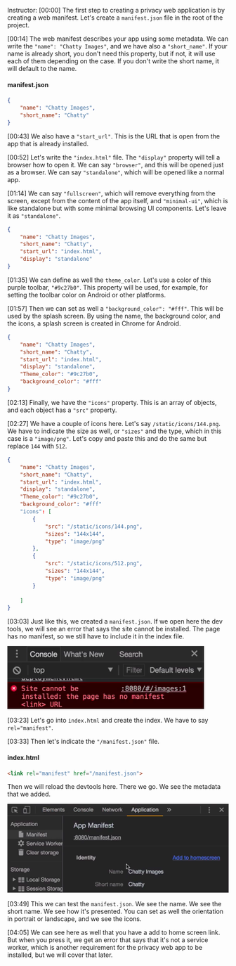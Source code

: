 Instructor: [00:00] The first step to creating a privacy web application is by creating a web manifest. Let's create a `manifest.json` file in the root of the project.

[00:14] The web manifest describes your app using some metadata. We can write the `"name": "Chatty Images"`, and we have also a `"short_name"`. If your name is already short, you don't need this property, but if not, it will use each of them depending on the case. If you don't write the short name, it will default to the name.

#### manifest.json
```json
{
    "name": "Chatty Images", 
    "short_name": "Chatty"
}
```

[00:43] We also have a `"start_url"`. This is the URL that is open from the app that is already installed.

[00:52] Let's write the `"index.html"` file. The `"display"` property will tell a browser how to open it. We can say `"browser"`, and this will be opened just as a browser. We can say `"standalone"`, which will be opened like a normal app.

[01:14] We can say `"fullscreen"`, which will remove everything from the screen, except from the content of the app itself, and `"minimal-ui"`, which is like standalone but with some minimal browsing UI components. Let's leave it as `"standalone"`.

```json
{
    "name": "Chatty Images", 
    "short_name": "Chatty",
    "start_url": "index.html",
    "display": "standalone"
}
```

[01:35] We can define as well the `theme_color`. Let's use a color of this purple toolbar, `"#9c27b0"`. This property will be used, for example, for setting the toolbar color on Android or other platforms.

[01:57] Then we can set as well a `"background_color": "#fff"`. This will be used by the splash screen. By using the name, the background color, and the icons, a splash screen is created in Chrome for Android.

```json
{
    "name": "Chatty Images", 
    "short_name": "Chatty",
    "start_url": "index.html",
    "display": "standalone",
    "Theme_color": "#9c27b0",
    "background_color": "#fff"
}
```

[02:13] Finally, we have the `"icons"` property. This is an array of objects, and each object has a `"src"` property.

[02:27] We have a couple of icons here. Let's say `/static/icons/144.png`. We have to indicate the size as well, or `"sizes"` and the type, which in this case is a `"image/png"`. Let's copy and paste this and do the same but replace `144` with `512`.

```json
{
    "name": "Chatty Images", 
    "short_name": "Chatty",
    "start_url": "index.html",
    "display": "standalone",
    "Theme_color": "#9c27b0",
    "background_color": "#fff"
    "icons": [
        {
            "src": "/static/icons/144.png",
            "sizes": "144x144",
            "type": "image/png"
        },
        {
            "src": "/static/icons/512.png",
            "sizes": "144x144",
            "type": "image/png"
        }

    ]
}

```

[03:03] Just like this, we created a `manifest.json`. If we open here the dev tools, we will see an error that says the site cannot be installed. The page has no manifest, so we still have to include it in the index file.

![Manifest error](../images/javascript-add-a-web-app-manifest-to-create-a-progressive-web-application-manifest-error.png)

[03:23] Let's go into `index.html` and create the index. We have to say `rel="manifest"`.

[03:33] Then let's indicate the `"/manifest.json"` file. 

#### index.html
```html
<link rel="manifest" href="/manifest.json">
```

Then we will reload the devtools here. There we go. We see the metadata that we added.

![Metadata added](../images/javascript-add-a-web-app-manifest-to-create-a-progressive-web-application-metadata-added.png)

[03:49] This we can test the `manifest.json`. We see the name. We see the short name. We see how it's presented. You can set as well the orientation in portrait or landscape, and we see the icons.

[04:05] We can see here as well that you have a add to home screen link. But when you press it, we get an error that says that it's not a service worker, which is another requirement for the privacy web app to be installed, but we will cover that later.